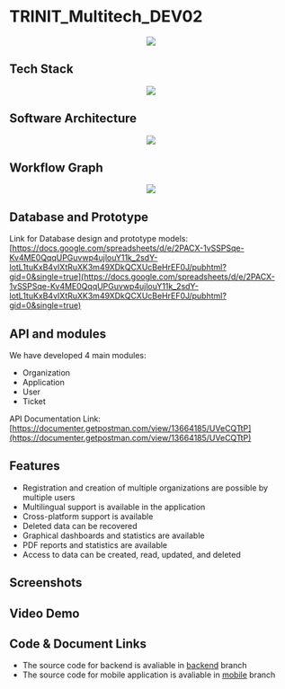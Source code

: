 # TRINIT_Multitech_DEV02
<p align="center">
  <img src="https://github.com/PuravUdayDesai/TRINIT_Multitech_DEV02/blob/main/bug%20bounty.jpeg" />
</p>

## Tech Stack

<p align="center">
  <img src="https://github.com/PuravUdayDesai/TRINIT_Multitech_DEV02/blob/main/tech_stack.png" />
</p>

## Software Architecture

<p align="center">
  <img src="https://github.com/PuravUdayDesai/TRINIT_Multitech_DEV02/blob/main/software_architecture.png" />
</p>

## Workflow Graph

<p align="center">
  <img src="https://github.com/PuravUdayDesai/TRINIT_Multitech_DEV02/blob/main/workflow.png" />
</p>

## Database and Prototype

Link for Database design and prototype models: [https://docs.google.com/spreadsheets/d/e/2PACX-1vSSPSqe-Kv4ME0QqqUPGuvwp4ujlouY11k_2sdY-lotL1tuKxB4vIXtRuXK3m49XDkQCXUcBeHrEF0J/pubhtml?gid=0&single=true](https://docs.google.com/spreadsheets/d/e/2PACX-1vSSPSqe-Kv4ME0QqqUPGuvwp4ujlouY11k_2sdY-lotL1tuKxB4vIXtRuXK3m49XDkQCXUcBeHrEF0J/pubhtml?gid=0&single=true)

## API and modules
We have developed 4 main modules:
- Organization
- Application
- User
- Ticket

API Documentation Link: [https://documenter.getpostman.com/view/13664185/UVeCQTtP](https://documenter.getpostman.com/view/13664185/UVeCQTtP)

## Features
- Registration and creation of multiple organizations are possible by multiple users
- Multilingual support is available in the application
- Cross-platform support is available
- Deleted data can be recovered
- Graphical dashboards and statistics are available
- PDF reports and statistics are available
- Access to data can be created, read, updated, and deleted

## Screenshots

## Video Demo

## Code & Document Links

- The source code for backend is avaliable in [backend](https://github.com/PuravUdayDesai/TRINIT_Multitech_DEV02/tree/backend) branch
- The source code for mobile application is avaliable in [mobile](https://github.com/PuravUdayDesai/TRINIT_Multitech_DEV02/tree/mobile) branch
